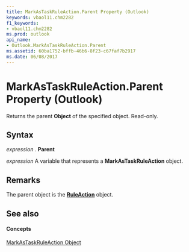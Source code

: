 ```yaml
---
title: MarkAsTaskRuleAction.Parent Property (Outlook)
keywords: vbaol11.chm2282
f1_keywords:
- vbaol11.chm2282
ms.prod: outlook
api_name:
- Outlook.MarkAsTaskRuleAction.Parent
ms.assetid: 60ba1752-bffb-46b6-8f23-c67faf7b2917
ms.date: 06/08/2017
---
```



# MarkAsTaskRuleAction.Parent Property (Outlook)

Returns the parent  **Object** of the specified object. Read-only.


## Syntax

 _expression_ . **Parent**

 _expression_ A variable that represents a **MarkAsTaskRuleAction** object.


## Remarks

The parent object is the  **[RuleAction](Outlook.RuleAction.md)** object.


## See also


#### Concepts


[MarkAsTaskRuleAction Object](Outlook.MarkAsTaskRuleAction.md)

